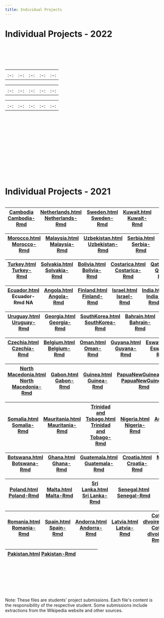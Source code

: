 ```yaml
---
title: Individual Projects 
---
```


# Individual Projects - 2022


| 	|  	|  	|   |  |
|:-:	|:-:	|:-:	|:-:	|:-:	|

|  	|  |  	|  |  |
|:-:	|:-:	|:-:	|:-:	|:-:	|

| 	|  	|  	|   |  |
|:-:	|:-:	|:-:	|:-:	|:-:	|

|  	|  |  	|  |  |
|:-:	|:-:	|:-:	|:-:	|:-:	|

| 	|  	|  	|   |  |
|:-:	|:-:	|:-:	|:-:	|:-:	|

|  	|  |  	|  |  |
|:-:	|:-:	|:-:	|:-:	|:-:	|
| 	|  	|  	|   |  |
|:-:	|:-:	|:-:	|:-:	|:-:	|

|  	|  |  	|  |  |
|:-:	|:-:	|:-:	|:-:	|:-:	|
| 	|  	|  	|   |  |
|:-:	|:-:	|:-:	|:-:	|:-:	|

|  	|  |  	|  |  |
|:-:	|:-:	|:-:	|:-:	|:-:	|
| 	|  	|  	|   |  |
|:-:	|:-:	|:-:	|:-:	|:-:	|

|  	|  |  	|  |  |
|:-:	|:-:	|:-:	|:-:	|:-:	|

| 	|  	|  	|   |  |
|:-:	|:-:	|:-:	|:-:	|:-:	|

|  	|  |  	|  |  |
|:-:	|:-:	|:-:	|:-:	|:-:	|

| 	|  	|  	|   |  |
|:-:	|:-:	|:-:	|:-:	|:-:	|

|  	|  |  	|  |  |
|:-:	|:-:	|:-:	|:-:	|:-:	|

| 	|  	|  	|   |  |
|:-:	|:-:	|:-:	|:-:	|:-:	|

|  	|  |  	|  |  |
|:-:	|:-:	|:-:	|:-:	|:-:	|

| 	|  	|  	|   |  |
|:-:	|:-:	|:-:	|:-:	|:-:	|

|  	|  |  	|  |  |
|:-:	|:-:	|:-:	|:-:	|:-:	|

| 	|  	|  	|   |  |
|:-:	|:-:	|:-:	|:-:	|:-:	|

|  	|  |  	|  |  |
|:-:	|:-:	|:-:	|:-:	|:-:	|

| 	|  	|  	|   |  |
|:-:	|:-:	|:-:	|:-:	|:-:	|

|  	|  |  	|  |  |
|:-:	|:-:	|:-:	|:-:	|:-:	|





# Individual Projects - 2021


| 	|  	|  	|   |  |
|:-:	|:-:	|:-:	|:-:	|:-:	|

| [Cambodia](/individualproject2021/Shashini/AS2018471/AS2018471Cambodia.html) [Cambodia-Rmd](/individualproject2021/Shashini/AS2018471/AS2018471Cambodia.Rmd)	|  [Netherlands.html](/individualproject2021/Shashini/AS2018472/2018472Netherands.html) [Netherlands-Rmd](/individualproject2021/Shashini/AS2018472/2018472Netherands.rmd)	| [Sweden.html](/individualproject2021/Shashini/AS2018475/2018475Sweden.html) [Sweden-Rmd](/individualproject2021/Shashini/AS2018475/2018475Sweden.rmd) 	| [Kuwait.html](/individualproject2021/Shashini/AS2018478/2018478.html) [Kuwait-Rmd](/individualproject2021/Shashini/AS2018478/2018478.Rmd)   |  |
|:-:	|:-:	|:-:	|:-:	|:-:	|

| [Morocco.html](/individualproject2021/Shashini/AS2018480/2018480Morocco.html) [Morocco-Rmd](/individualproject2021/Shashini/AS2018480/2018480Morocco.Rmd) 	| [Malaysia.html](/individualproject2021/Shashini/AS2018484/2018484MALAYSIA.html) [Malaysia-Rmd](/individualproject2021/Shashini/AS2018484/2018484MALAYSIA.Rmd) 	|  [Uzbekistan.html](/individualproject2021/Shashini/AS2018485/2018485Uzbekistan.html) [Uzbekistan-Rmd](/individualproject2021/Shashini/AS2018485/2018485Uzbekistan.Rmd)	|  [Serbia.html](/individualproject2021/Shashini/AS2018486/2018486.html) [Serbia-Rmd](/individualproject2021/Shashini/AS2018486/2018486.Rmd)	 | [Italy.html](/individualproject2021/Shashini/AS2018490/2018490Italy.html) [Italy-Rmd](/individualproject2021/Shashini/AS2018490/2018490Italy.Rmd) |
|:-:	|:-:	|:-:	|:-:	|:-:	|

| [Turkey.html](/individualproject2021/Shashini/AS2018493/2018493TURKEY.html) [Turkey-Rmd](/individualproject2021/Shashini/AS2018493/2018493TURKEY.Rmd)	| [Solvakia.html](/individualproject2021/Shashini/AS2018500/2018500Slovakia.html) [Solvakia-Rmd](/individualproject2021/Shashini/AS2018500/2018500Slovakia.Rmd) 	| [Bolivia.html](/individualproject2021/Shashini/AS2018501/2018501Bolivia.html) [Bolivia-Rmd](/individualproject2021/Shashini/AS2018501/2018501Bolivia.Rmd) 	|  [Costarica.html](/individualproject2021/Shashini/AS2018502/2018502COSTA_RICA.html) [Costarica-Rmd](/individualproject2021/Shashini/AS2018502/2018502COSTA_RICA.Rmd) | [Qatar.html](/individualproject2021/Shashini/AS2018503/2018503Qatar.html) [Qatar-Rmd](/individualproject2021/Shashini/AS2018503/2018503Qatar.Rmd) |
|:-:	|:-:	|:-:	|:-:	|:-:	|

| [Ecuador.html](/individualproject2021/Shashini/AS2018507/2018507Ecuador.html) Ecuador-Rmd NA	| [Angola.html](/individualproject2021/Shashini/AS2018508/2018508angola.html) [Angola-Rmd](/individualproject2021/Shashini/AS2018508/2018508angola.Rmd) 	|  [Finland.html](/individualproject2021/Shashini/AS2018514/AS2018514FINLAND.html) [Finland-Rmd](/individualproject2021/Shashini/AS2018514/2018514FINLAND.Rmd)	| [Israel.html](/individualproject2021/Shashini/AS2018516/2018516Israel.html) [Israel-Rmd](/individualproject2021/Shashini/AS2018516/2018516Israel.Rmd)  | [India.html](/individualproject2021/Shashini/AS2018517/2018517INDIA.html) [India-Rmd](/individualproject2021/Shashini/AS2018517/2018517INDIA.Rmd) |
|:-:	|:-:	|:-:	|:-:	|:-:	|

| [Uruguay.html](/individualproject2021/Shashini/AS2018519/AS2018519Uruguay.html) [Uruguay-Rmd](/individualproject2021/Shashini/AS2018519/AS2018519Uruguay.Rmd)	| [Georgia.html](/individualproject2021/Shashini/AS2018529/AS2018529-Georgia.html) [Georgia-Rmd](/individualproject2021/Shashini/AS2018529/AS2018529-Georgia.Rmd)  	| [SouthKorea.html](/individualproject2021/Shashini/AS2018530/AS2018530_SouthKorea.html) [SouthKorea-Rmd](/individualproject2021/Shashini/AS2018530/AS2018530_SouthKorea.Rmd) 	|[Bahrain.html](/individualproject2021/Shashini/AS2018536/AS2018536BAHRAIN.html) [Bahrain-Rmd](/individualproject2021/Shashini/AS2018536/AS2018536BAHRAIN.Rmd)   | [Peru.html](/individualproject2021/Shashini/AS2018537/2018537Peru.html) [Peru-Rmd](/individualproject2021/Shashini/AS2018537/2018537Peru.Rmd) |
|:-:	|:-:	|:-:	|:-:	|:-:	|

| [Czechia.html](/individualproject2021/Shashini/AS2018538/AS2018538Czechia.html) [Czechia-Rmd](/individualproject2021/Shashini/AS2018538/AS2018538Czechia.Rmd)	| [Belgium.html](/individualproject2021/Shashini/AS2018542/AS2018542Belgium.html) [Belgium-Rmd](/individualproject2021/Shashini/AS2018542/AS2018542Belgium.Rmd) 	| [Oman.html](/individualproject2021/Shashini/AS2018546/AS2018546Oman.html) [Oman-Rmd](/individualproject2021/Shashini/AS2018546/AS2018546Oman.Rmd) 	| [Guyana.html](/individualproject2021/Jayani/AS2017376/AS2017376Guyana.html) [Guyana-Rmd](/individualproject2021/Jayani/AS2018503/AS2017376Guyana.Rmd)  | [Eswatini.html](/individualproject2021/Jayani/AS2017378/AS2017378_Eswatini.html) [Eswatini-Rmd](/individualproject2021/Jayani/AS2017378/AS2017378Eswatini.Rmd)  |
|:-:	|:-:	|:-:	|:-:	|:-:	|

|  [North Macedonia.html](/individualproject2021/Jayani/AS2017392/AS2017392NorthMacedonia.html) [North Macedonia-Rmd](/individualproject2021/Jayani/AS2017392/AS2017392NorthMacedonia.Rmd) 	|  [Gabon.html](/individualproject2021/Jayani/AS2017416/AS2017416_Gabon.html) [Gabon-Rmd](/individualproject2021/Jayani/AS2017416/AS2017416_Gabon.Rmd)	|  [Guinea.html](/individualproject2021/Jayani/AS2017419/AS2017419Guinea(new).html) [Guinea-Rmd](/individualproject2021/Jayani/AS2017419/AS2017419Guinea.Rmd) 	| [PapuaNewGuinea.html](/individualproject2021/Jayani/AS2017422/AS2017422PapuaNewG.html) [PapuaNewGuinea-Rmd](/individualproject2021/Jayani/AS2017422/AS2017422PapuaNewG.Rmd)  | [Mali.html](/individualproject2021/Jayani/AS2017457/AS2017457Mali.html) [Mali-Rmd](/individualproject2021/Jayani/AS2017457/AS2017457Mali.Rmd) |
|:-:	|:-:	|:-:	|:-:	|:-:	|

| [Somalia.html](/individualproject2021/Jayani/AS2017468/AS2017468_Somalia.html) [Somalia-Rmd](/individualproject2021/Jayani/AS2017468/AS2017468_Somalia.Rmd)	| [Mauritania.html](/individualproject2021/Jayani/AS2017508/2017508Mauritania.html) [Mauritania-Rmd](/individualproject2021/Jayani/AS2017508/AS2017508Mauritania.Rmd)	 	|  [Trinidad and Tobago.html](/individualproject2021/Jayani/AS2017547/2017547.html) [Trinidad and Tobago-Rmd](/individualproject2021/Jayani/AS2017547/AS2017547.Rmd)	| [Nigeria.html](/individualproject2021/Jayani/AS2018303/2018303Nigeria.html) [Nigeria-Rmd](/individualproject2021/Jayani/AS2017303/AS2018303Nigeria.Rmd)  |[Australia.html](/individualproject2021/Jayani/AS2018305/2018305Australia.html) [Australia-Rmd](/individualproject2021/Jayani/AS2018305/2018305Australia.Rmd)   |
|:-:	|:-:	|:-:	|:-:	|:-:	|

| [Botswana.html](/individualproject2021/Jayani/AS2018306/2018306Botswana.html) [Botswana-Rmd](/individualproject2021/Jayani/AS2018306/AS2018306Botswana.Rmd) 	| [Ghana.html](/individualproject2021/Jayani/AS2018310/2018310Ghana.html) [Ghana-Rmd](/individualproject2021/Jayani/AS2018310/AS2018310Ghana.Rmd) 	| [Guatemala.html](/individualproject2021/Jayani/AS2018313/AS2018313Guatemala.html) [Guatemala-Rmd](/individualproject2021/Jayani/AS2018313/AS2018313Gua.Rmd) 	| [Croatia.html](/individualproject2021/Jayani/AS2018317/AS2018317CROATIA.html) [Croatia-Rmd](/individualproject2021/Jayani/AS2018317/AS2018317CROATIA.Rmd)   | [Moldova.html](/individualproject2021/Jayani/AS2018319/AS2018319Moldova.html) [Moldova-Rmd](/individualproject2021/Jayani/AS2018319/AS2018319Moldova.Rmd) |
|:-:	|:-:	|:-:	|:-:	|:-:	|

| [Poland.html](/individualproject2021/Jayani/AS2018323/AS2018323Poland.html) [Poland-Rmd](/individualproject2021/Jayani/AS2018323/AS2018323Poland.Rmd)	| [Malta.html](/individualproject2021/Jayani/AS2018332/AS2018332Malta.html) [Malta-Rmd](/individualproject2021/Jayani/AS2018332/AS2018332Malta.Rmd) 	|[Sri Lanka.html](/individualproject2021/Jayani/AS2018335/AS2018335SriLanka.html) [Sri Lanka-Rmd](/individualproject2021/Jayani/AS2018335/AS2018335SriLanka.Rmd)  	|  [Senegal.html](/individualproject2021/Jayani/AS2018339/AS2018339Senegal.html) [Senegal-Rmd](/individualproject2021/Jayani/AS2018339/AS2018339Senegal.Rmd) |  |
|:-:	|:-:	|:-:	|:-:	|:-:	|

| [Romania.html](/individualproject2021/Jayani/AS2018346/AS2018346Romania.html) [Romania-Rmd](/individualproject2021/Jayani/AS2018346/AS2018346Romania.Rmd)	| [Spain.html](/individualproject2021/Jayani/AS2018356/AS2018356Spain.html) [Spain-Rmd](/individualproject2021/Jayani/AS2018356/AS2018356Spain.Rmd) 	| [Andorra.html](/individualproject2021/Jayani/AS2018357/AS2018357.html) [Andorra-Rmd](/individualproject2021/Jayani/AS2018357/AS2018357.Rmd) 	| [Latvia.html](/individualproject2021/Jayani/AS2018372/AS2018372Latvia.html) [Latvia-Rmd](/individualproject2021/Jayani/AS2018372/AS2018372Latvia.Rmd)   | [Cote dlvoire.html](/individualproject2021/Jayani/AS2018376/AS2018376Cote_dlvoire.html) [Cote dlvoire-Rmd](/individualproject2021/Jayani/AS2018376/AS2018376Cote_dlvoire.Rmd)  |
|:-:	|:-:	|:-:	|:-:	|:-:	|

| [Pakistan.html](/individualproject2021/Jayani/AS2018379/AS2018379Pakistan.html) [Pakistan-Rmd](/individualproject2021/Jayani/AS2018379/AS2018379Pakistan.Rmd) 	|  	|  	|   |  |
|:-:	|:-:	|:-:	|:-:	|:-:	|

| 	|  	|  	|   |  |
|:-:	|:-:	|:-:	|:-:	|:-:	|

| 	|  	|  	|   |  |
|:-:	|:-:	|:-:	|:-:	|:-:	|

| 	|  	|  	|   |  |
|:-:	|:-:	|:-:	|:-:	|:-:	|

| 	|  	|  	|   |  |
|:-:	|:-:	|:-:	|:-:	|:-:	|

| 	|  	|  	|   |  |
|:-:	|:-:	|:-:	|:-:	|:-:	|

| 	|  	|  	|   |  |
|:-:	|:-:	|:-:	|:-:	|:-:	|

| 	|  	|  	|   |  |
|:-:	|:-:	|:-:	|:-:	|:-:	|

Note: These files are students' project submissions. Each file's content is the responsibility of the respective student. Some submissions include extractions from the Wikipedia website and other sources.

